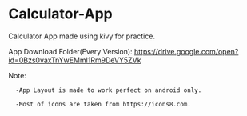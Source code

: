 # Calculator-App
Calculator App made using kivy for practice.

App Download Folder(Every Version): https://drive.google.com/open?id=0Bzs0vaxTnYwEMml1Rm9DeVY5ZVk

Note: 

      -App Layout is made to work perfect on android only.

      -Most of icons are taken from https://icons8.com.
